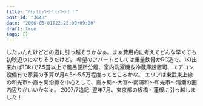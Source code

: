 ```yaml
---
title: "ﾊｲｯ！ﾋｯｺｰｼ！ﾋｯｺｰｼ！！"
post_id: "3448"
date: "2006-05-01T22:25:00+09:00"
draft: true
tags: []
---
```



したいんだけどどの辺に引っ越そうかなぁ。まぁ費用的に考えてどんな早くても初秋辺りになりそうだけど。 希望のアパートとしては重量鉄骨かRC造で、1K(出来れば1Dk)で7.5畳以上で風呂便所分離、室内洗濯機＆冷蔵庫設置可、エアコン設備有で家賃の予算が月4.5～5.5万程度ってところかな。 エリアは東武東上線の和光市～霞ヶ関沿線を中心として、霞ヶ関～大宮～南浦和～和光市～清瀬の圏内辺りがいいかなぁ。  2007/7追記: 翌年7月、東京都の板橋・蓮根に引っ越しました！
